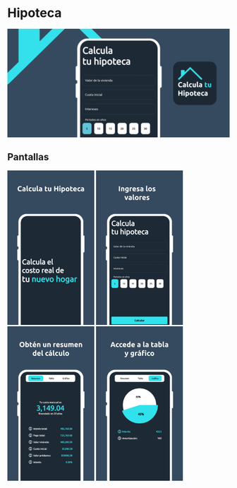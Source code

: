 # Hipoteca

<picture>
  <img alt="Funciones" src="/assets/photos/funciones.png">
</picture>

## Pantallas
<picture>
  <img alt="Funciones" src="/assets/photos/hipoteca1.png" height="350px">
</picture>
<picture>
  <img alt="Funciones" src="/assets/photos/hipoteca2.png" height="350px">
</picture>
<picture>
  <img alt="Funciones" src="/assets/photos/hipoteca3.png" height="350px">
</picture>
<picture>
  <img alt="Funciones" src="/assets/photos/hipoteca4.png" height="350px">
</picture>